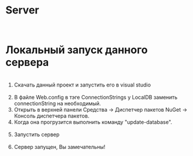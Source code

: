 # Server
<br>
<h1>Локальный запуск данного сервера</h1>
<ol>
  <li>Скачать данный проект и запустить его в visual studio</li>
  <li>В файле Web.config в тэге ConnectionStrings у LocalDB заменить connectionString на необходимый.</li>
  <li>Открыть в верхней панели Средства -> Диспетчер пакетов NuGet -> Консоль диспетчера пакетов.</li>
  <li>Когда она прогрузится выполнить команду "update-database".</li>
  <li>Запустить сервер</li>
  <li>Сервер запущен, Вы замечательны!</li>
</ol>
